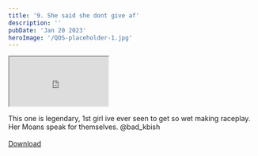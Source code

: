 ```yaml
---
title: '9. She said she dont give af'
description: ''
pubDate: 'Jan 20 2023'
heroImage: '/QOS-placeholder-1.jpg'
---
```

<iframe src="https://drive.google.com/file/d/19y41QPGqhrzzRplSGuSxzHW6xcAzrtWB/preview" width="200" height="100" allow="autoplay" allowfullscreen="allowfullscreen" style="
"></iframe>

This one is legendary, 1st girl ive ever seen to get so wet making raceplay. Her Moans speak for themselves. @bad_kbish
<br>
<br>
<a class="read_more" href="https://drive.google.com/file/d/19y41QPGqhrzzRplSGuSxzHW6xcAzrtWB/view?usp=sharing">Download</a>